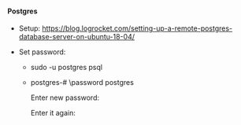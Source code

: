 #### Postgres
- Setup: https://blog.logrocket.com/setting-up-a-remote-postgres-database-server-on-ubuntu-18-04/

- Set password:
    - sudo -u postgres psql
    - postgres-# \password postgres
      
      Enter new password: 
      
      Enter it again: 
